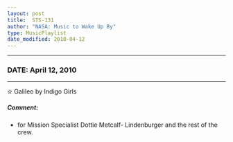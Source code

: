 ```yaml
---
layout: post
title:  STS-131
author: "NASA: Music to Wake Up By"
type: MusicPlaylist
date_modified: 2010-04-12
---
```


----
### DATE: April 12, 2010
----
✫ Galileo by Indigo Girls

##### Comment:
* for Mission Specialist Dottie Metcalf- Lindenburger and the rest of the crew.
